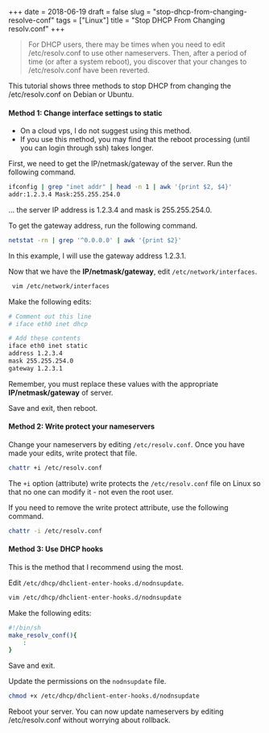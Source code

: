 +++
date = 2018-06-19
draft = false
slug = "stop-dhcp-from-changing-resolve-conf"
tags = ["Linux"]
title = "Stop DHCP From Changing resolv.conf"
+++

> For DHCP users, there may be times when you need to edit /etc/resolv.conf to use other nameservers. Then, after a period of time (or after a system reboot), you discover that your changes to /etc/resolv.conf have been reverted.

This tutorial shows three methods to stop DHCP from changing the /etc/resolv.conf on Debian or Ubuntu.

#### Method 1: Change interface settings to static
* On a cloud vps, I do not suggest using this method.
* If you use this method, you may find that the reboot processing (until you can login through ssh) takes longer.

First, we need to get the IP/netmask/gateway of the server. Run the following command.

```zsh
ifconfig | grep "inet addr" | head -n 1 | awk '{print $2, $4}'
addr:1.2.3.4 Mask:255.255.254.0
```

... the server IP address is 1.2.3.4 and mask is 255.255.254.0.

To get the gateway address, run the following command.

```zsh
netstat -rn | grep '^0.0.0.0' | awk '{print $2}'
```

In this example, I will use the gateway address 1.2.3.1.

Now that we have the **IP/netmask/gateway**, edit `/etc/network/interfaces`.

```zsh
 vim /etc/network/interfaces
```
Make the following edits:
```zsh
# Comment out this line
# iface eth0 inet dhcp

# Add these contents
iface eth0 inet static
address 1.2.3.4
mask 255.255.254.0
gateway 1.2.3.1
```

Remember, you must replace these values with the appropriate **IP/netmask/gateway** of server.

Save and exit, then reboot.

#### Method 2: Write protect your nameservers
Change your nameservers by editing `/etc/resolv.conf`. Once you have made your edits, write protect that file.

```zsh
chattr +i /etc/resolv.conf
```

The `+i` option (attribute) write protects the `/etc/resolv.conf` file on Linux so that no one can modify it - not even the root user.

If you need to remove the write protect attribute, use the following command.

```zsh
chattr -i /etc/resolv.conf
```

#### Method 3: Use DHCP hooks
This is the method that I recommend using the most.

Edit `/etc/dhcp/dhclient-enter-hooks.d/nodnsupdate`.

```zsh
vim /etc/dhcp/dhclient-enter-hooks.d/nodnsupdate
```

Make the following edits:

```zsh
#!/bin/sh
make_resolv_conf(){
    :
}
```

Save and exit.

Update the permissions on the `nodnsupdate` file.

```zsh
chmod +x /etc/dhcp/dhclient-enter-hooks.d/nodnsupdate
```

Reboot your server. You can now update nameservers by editing /etc/resolv.conf without worrying about rollback.
